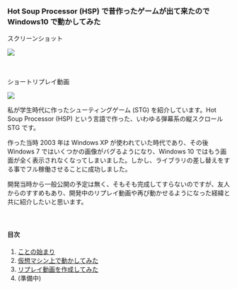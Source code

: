 ### Hot Soup Processor (HSP) で昔作ったゲームが出て来たので Windows10 で動かしてみた

スクリーンショット

![](https://github.com/stest10/stest/blob/main/ss/0.png?raw=true)

　

ショートリプレイ動画

[![](http://img.youtube.com/vi/Q0Wz8NwU0zc/0.jpg)](https://www.youtube.com/watch?v=Q0Wz8NwU0zc)

私が学生時代に作ったシューティングゲーム (STG) を紹介しています。Hot Soup Processor (HSP) という言語で作った、いわゆる弾幕系の縦スクロール STG です。

作った当時 2003 年は Windows XP が使われていた時代であり、その後 Windows 7 ではいくつかの画像がバグるようになり、Windows 10 ではもう画面が全く表示されなくなってしまいました。しかし、ライブラリの差し替えをする事でフル稼働させることに成功しました。

開発当時から一般公開の予定は無く、そもそも完成してすらないのですが、友人からのすすめもあり、開発中のリプレイ動画や再び動かせるようになった経緯と共に紹介したいと思います。

　


#### 目次

 1. [ことの始まり](https://github.com/stest10/stest/blob/main/articles/stest1.md)
 2. [仮想マシン上で動かしてみた](https://github.com/stest10/stest/blob/main/articles/stest2.md)
 3. [リプレイ動画を作成してみた](https://github.com/stest10/stest/blob/main/articles/stest3.md)
 4. (準備中)
